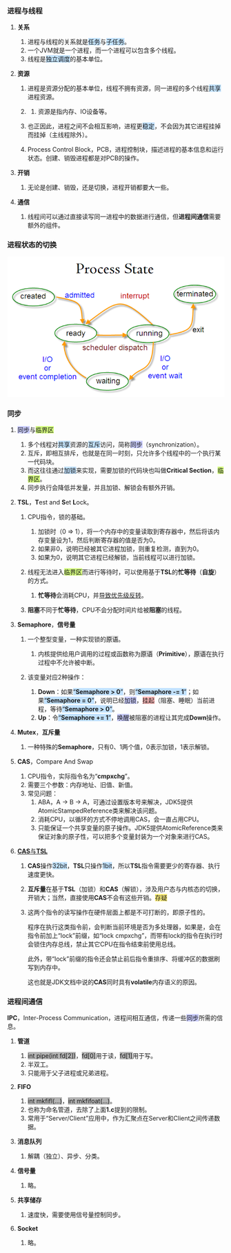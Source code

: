 ### 进程与线程

1. **关系**

   1. 进程与线程的关系就是<span style=background:#c2e2ff>任务</span>与<span style=background:#c2e2ff>子任务</span>。
   2. 一个JVM就是一个进程，而一个进程可以包含多个线程。
   3. 线程是<span style=background:#c2e2ff>独立调度</span>的基本单位。

2. **资源**

   1. 进程是资源分配的基本单位，线程不拥有资源，同一进程的多个线程<span style=background:#c2e2ff>共享</span>进程资源。
   2. 1. 资源是指内存、IO设备等。

   3. 也正因此，进程之间不会相互影响，进程更<span style=background:#c2e2ff>稳定</span>，不会因为其它进程挂掉而挂掉（主线程除外）。

   4. Process Control Block，PCB，进程控制块，描述进程的基本信息和运行状态。创建、销毁进程都是对PCB的操作。

3. **开销**

   1. 无论是创建、销毁，还是切换，进程开销都要大一些。

4. **通信**

   1. 线程间可以通过直接读写同一进程中的数据进行通信，但**进程间通信**需要额外的组件。




### 进程状态的切换

![](../images/2/process-state.png)

### 同步

1. <span style=background:#c9ccff>同步</span>与<span style=background:#d4fe7f>临界区</span>

   1. 多个线程对<span style=background:#c2e2ff>共享</span>资源的<span style=background:#c2e2ff>互斥</span>访问，简称<span style=background:#c9ccff>同步</span>（synchronization）。
   2. 互斥，即相互排斥，也就是在同一时刻，只允许多个线程中的一个执行某一代码块。
   3. 而这往往通过<span style=background:#c2e2ff>加锁</span>来实现，需要加锁的代码块也叫做**Critical Section**，<span style=background:#d4fe7f>临界区</span>。
   4. 同步执行会降低并发量，并且加锁、解锁会有额外开销。
2. **TSL**，**T**est and **S**et **L**ock。

   1. CPU指令，锁的基础。
      1. 加锁时（0 => 1），将一个内存中的变量读取到寄存器中，然后将该内存变量设为1，然后判断寄存器的值是否为0。
      2. 如果非0，说明已经被其它进程加锁，则重复检测，直到为0。
      3. 如果为0，说明其它进程已经解锁，当前线程可以进行加锁。

   3. 线程无法进入<span style=background:#d4fe7f>临界区</span>而进行等待时，可以使用基于**TSL**的**忙等待**（**自旋**）的方式。

      1. **忙等待**会消耗CPU，并[导致优先级反转](https://www.beanlam.me/2018/sync-primitive/)。
   2. **阻塞**不同于**忙等待**，CPU不会分配时间片给被**阻塞**的线程。
3. **Semaphore**，**信号量**

   1. 一个整型变量，一种实现锁的<span style=background:#e6e6e6>原语</span>。
      1. 内核提供给用户调用的过程或函数称为<span style=background:#e6e6e6>原语</span>（**Primitive**），<span style=background:#e6e6e6>原语</span>在执行过程中不允许被中断。

   2. 该变量对应2种操作：

      1. **Down**：如果<span style=background:#c2e2ff>“**Semaphore > 0**”</span>，则<span style=background:#c2e2ff>“**Semaphore -= 1**”</span>；如果<span style=background:#c2e2ff>“**Semaphore = 0**”</span>，说明已经<span style=background:#c9ccff>加锁</span>，<span style=background:#ffb8b8>挂起</span>（阻塞、睡眠）当前进程，等待<span style=background:#c2e2ff>“**Semaphore > 0**”</span>。
      2. **Up**：令<span style=background:#c2e2ff>“**Semaphore += 1**”</span>，<span style=background:#c9ccff>唤醒</span>被阻塞的进程让其完成**Down**操作。
4. **Mutex**，**互斥量**

   1. 一种特殊的**Semaphore**，只有0、1两个值，0表示加锁，1表示解锁。
5. **CAS**，Compare And Swap

   1. CPU指令，实际指令名为“**cmpxchg**”。
   2. 需要三个参数：内存地址、旧值、新值。
   3. 常见问题：
      1. ABA，A -> B -> A，可通过设置版本号来解决，JDK5提供AtomicStampedReference类来解决该问题。
      2. 消耗CPU，以循环的方式不停地调用CAS，会一直占用CPU。
      3. 只能保证一个共享变量的原子操作。JDK5提供AtomicReference类来保证对象的原子性，可以把多个变量封装为一个对象来进行CAS。
6. [**CAS**与**TSL**](https://blog.csdn.net/Saintyyu/article/details/103428007)
   1. **CAS**操作<span style=background:#c2e2ff>32bit</span>，**TSL**只操作<span style=background:#c2e2ff>1bit</span>，所以**TSL**指令需要更少的寄存器、执行速度更快。

   2. **互斥量**在基于**TSL**（加锁）和**CAS**（解锁），涉及用户态与内核态的切换，开销大；当然，直接使用**CAS**不会有这些开销。<span style=background:#ffee7c>存疑</span>

   3. 这两个指令的读写操作在硬件层面上都是不可打断的，即原子性的。

      程序在执行这类指令前，会判断当前环境是否为多处理器，如果是，会在指令前加上“lock”前缀，如“lock cmpxchg”，而带有lock的指令在执行时会锁住内存总线，禁止其它CPU在指令结束前使用总线。

      此外，带“lock”前缀的指令还会禁止前后指令重排序、将缓冲区的数据刷写到内存中。

      这也就是JDK文档中说的**CAS**同时具有**volatile**内存语义的原因。



### 进程间通信

**IPC**，Inter-Process Communication，进程间相互通信，传递一些<span style=background:#c9ccff>同步</span>所需的信息。

1. **管道**
   1. <span style=background:#b3b3b3>int pipe(int fd[2])</span>，<span style=background:#b3b3b3>fd[0]</span>用于读，<span style=background:#b3b3b3>fd[1]</span>用于写。
   2. 半双工。
   3. 只能用于父子进程或兄弟进程。
   
2. **FIFO**
   1. <span style=background:#b3b3b3>int mkfifl(...)</span>，<span style=background:#b3b3b3>int mkfifoat(...)</span>。
   2. 也称为命名管道，去除了上面**1.c**提到的限制。
   3. 常用于“Server/Client”应用中，作为汇聚点在Server和Client之间传递数据。
   
3. **消息队列**
   1. 解耦（独立）、异步、分类。
   
4. **信号量**
   1. 略。
   
5. **共享储存**
   1. 速度快，需要使用信号量控制同步。
   
6. **Socket**

   1. 略。

